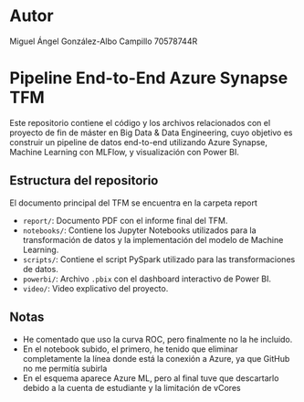 # Autor
Miguel Ángel González-Albo Campillo
70578744R


# Pipeline End-to-End Azure Synapse TFM

Este repositorio contiene el código y los archivos relacionados con el proyecto de fin de máster en Big Data & Data Engineering, cuyo objetivo es construir un pipeline de datos end-to-end utilizando Azure Synapse, Machine Learning con MLFlow, y visualización con Power BI.

## Estructura del repositorio

El documento principal del TFM se encuentra en la carpeta report

- `report/`: Documento PDF con el informe final del TFM.
- `notebooks/`: Contiene los Jupyter Notebooks utilizados para la transformación de datos y la implementación del modelo de Machine Learning.
- `scripts/`: Contiene el script PySpark utilizado para las transformaciones de datos.
- `powerbi/`: Archivo `.pbix` con el dashboard interactivo de Power BI.
- `video/`: Video explicativo del proyecto.

## Notas
- He comentado que uso la curva ROC, pero finalmente no la he incluido.
- En el notebook subido, el primero, he tenido que eliminar completamente la línea donde está la conexión a Azure, ya que GitHub no me permitía subirla
- En el esquema aparece Azure ML, pero al final tuve que descartarlo debido a la cuenta de estudiante y la limitación de vCores
